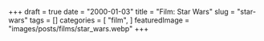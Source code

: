 +++
draft = true
date = "2000-01-03"
title = "Film: Star Wars"
slug = "star-wars"
tags = []
categories = [
    "film",
]
featuredImage = "images/posts/films/star_wars.webp"
+++

